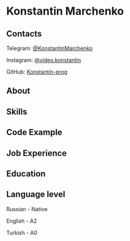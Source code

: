 # Konstantin Marchenko

## Contacts

Telegram:   [@KonstantinMarchenko](https://t.me/KonstantinMarchenko)

Instagram:   [@video.konstantin](https://www.instagram.com/video.konstantin/)

GitHub:     [Konstantin-prog](https://github.com/Konstantin-prog/)

## About
## Skills
## Code Example
## Job Experience
## Education
## Language level
Russian - Native

English - A2

Turkish - A0
